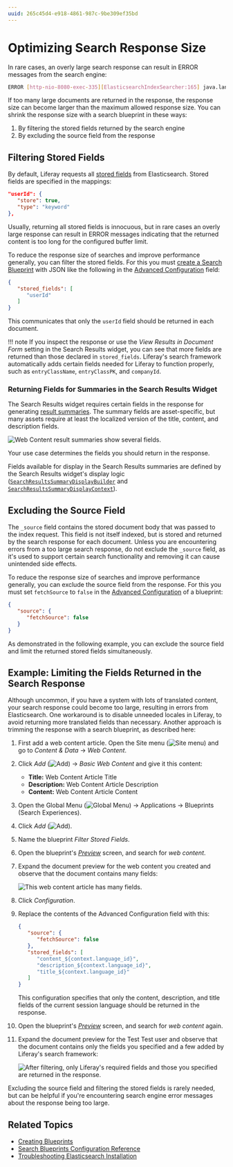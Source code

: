 ```yaml
---
uuid: 265c45d4-e918-4861-987c-9be309ef35bd
---
```

# Optimizing Search Response Size

In rare cases, an overly large search response can result in ERROR messages from the search engine:

```bash
ERROR [http-nio-8080-exec-335][ElasticsearchIndexSearcher:165] java.lang.RuntimeException: java.io.IOException: entity content is too long [117672846] for the configured buffer limit [104857600]
```

If too many large documents are returned in the response, the response size can become larger than the maximum allowed response size. You can shrink the response size with a search blueprint in these ways:

1. By filtering the stored fields returned by the search engine
1. By excluding the source field from the response

## Filtering Stored Fields

By default, Liferay requests all [stored fields](https://www.elastic.co/guide/en/elasticsearch/reference/7.x/mapping-store.html) from Elasticsearch. Stored fields are specified in the mappings:

```json
"userId": {
   "store": true,
   "type": "keyword"
},
```

Usually, returning all stored fields is innocuous, but in rare cases an overly large response can result in ERROR messages indicating that the returned content is too long for the configured buffer limit.

To reduce the response size of searches and improve performance generally, you can filter the stored fields. For this you must [create a Search Blueprint](./creating-and-managing-search-blueprints.md) with JSON like the following in the [Advanced Configuration](search-blueprints-configuration-reference.md#advanced-configuration) field:

```json
{
   "stored_fields": [
      "userId"
   ]
}
```

This communicates that only the `userId` field should be returned in each document.

!!! note
   If you inspect the response or use the _View Results in Document Form_ setting in the Search Results widget, you can see that more fields are returned than those declared in `stored_fields`. Liferay's search framework automatically adds certain fields needed for Liferay to function properly, such as `entryClassName`, `entryClassPK`, and `companyId`.

### Returning Fields for Summaries in the Search Results Widget

The Search Results widget requires certain fields in the response for generating [result summaries](../../../search-pages-and-widgets/search-results/search-results-behavior.md#result-summaries). The summary fields are asset-specific, but many assets require at least the localized version of the title, content, and description fields. 

![Web Content result summaries show several fields.](./filtering-by-stored-fields-to-limit-the-response-size/images/01.png)

Your use case determines the fields you should return in the response.

Fields available for display in the Search Results summaries are defined by the Search Results widget's display logic ([`SearchResultsSummaryDisplayBuilder`](https://github.com/liferay/liferay-portal/blob/[$LIFERAY_LEARN_PORTAL_GIT_TAG$]/modules/apps/portal-search/portal-search-web/src/main/java/com/liferay/portal/search/web/internal/result/display/context/builder/SearchResultSummaryDisplayContextBuilder.java) and [`SearchResultsSummaryDisplayContext`](https://github.com/liferay/liferay-portal/blob/[$LIFERAY_LEARN_PORTAL_GIT_TAG$]/modules/apps/portal-search/portal-search-web/src/main/java/com/liferay/portal/search/web/internal/result/display/context/SearchResultSummaryDisplayContext.java)).

## Excluding the Source Field

The `_source` field contains the stored document body that was passed to the index request. This field is not itself indexed, but is stored and returned by the search response for each document. Unless you are encountering errors from a too large search response, do not exclude the `_source` field, as it's used to support certain search functionality and removing it can cause unintended side effects. <!-- get clarity on this -->

To reduce the response size of searches and improve performance generally, you can exclude the source field from the response. For this you must set `fetchSource` to `false` in the [Advanced Configuration](search-blueprints-configuration-reference.md#advanced-configuration) of a blueprint:

```json
{
   "source": {
      "fetchSource": false
   }
}
```

As demonstrated in the following example, you can exclude the source field and limit the returned stored fields simultaneously.

## Example: Limiting the Fields Returned in the Search Response

Although uncommon, if you have a system with lots of translated content, your search response could become too large, resulting in errors from Elasticsearch. One workaround is to disable unneeded locales in Liferay, to avoid returning more translated fields than necessary. Another approach is trimming the response with a search blueprint, as described here:

1. First add a web content article. Open the Site menu (![Site menu](../../../../images/icon-menu.png)) and go to *Content & Data* &rarr; *Web Content*.

1. Click *Add* (![Add](../../../../images/icon-add.png)) &rarr; *Basic Web Content* and give it this content:

   - **Title:** Web Content Article Title
   - **Description:** Web Content Article Description
   - **Content:** Web Content Article Content


1. Open the Global Menu (![Global Menu](../../../../images/icon-applications-menu.png)) &rarr; Applications &rarr; Blueprints (Search Experiences).

1. Click _Add_ (![Add](../../../../images/icon-add.png)).

1. Name the blueprint _Filter Stored Fields_.

1. Open the blueprint's [_Preview_](./creating-and-managing-search-blueprints.md#testing-a-blueprint-with-the-preview-sidebar) screen, and search for _web content_.

1. Expand the document preview for the web content you created and observe that the document contains many fields:

   ![This web content article has many fields.](./filtering-by-stored-fields-to-limit-the-response-size/images/02.png)

1. Click _Configuration_.

1. Replace the contents of the Advanced Configuration field with this:

   ```json
   {
      "source": {
         "fetchSource": false
      },
      "stored_fields": [
         "content_${context.language_id}",
         "description_${context.language_id}",
         "title_${context.language_id}"
      ]
   }
   ```

   This configuration specifies that only the content, description, and title fields of the current session language should be returned in the response.

1. Open the blueprint's [_Preview_](./creating-and-managing-search-blueprints.md#testing-a-blueprint-with-the-preview-sidebar) screen, and search for _web content_ again.

1. Expand the document preview for the Test Test user and observe that the document contains only the fields you specified and a few added by Liferay's search framework:

   ![After filtering, only Liferay's required fields and those you specified are returned in the response.](./filtering-by-stored-fields-to-limit-the-response-size/images/03.png)

Excluding the source field and filtering the stored fields is rarely needed, but can be helpful if you're encountering search engine error messages about the response being too large.


## Related Topics

- [Creating Blueprints](./creating-and-managing-search-blueprints.md)
- [Search Blueprints Configuration Reference](./search-blueprints-configuration-reference.md)
- [Troubleshooting Elasticsearch Installation](../../../installing-and-upgrading-a-search-engine/elasticsearch/troubleshooting-elasticsearch-installation.md)


